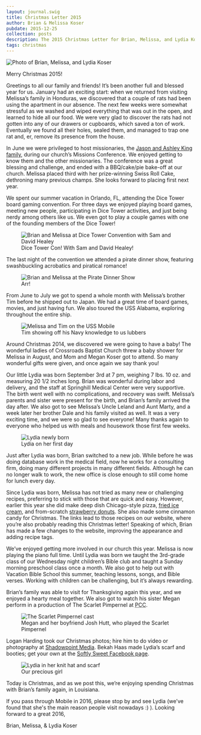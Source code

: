 ```yaml
---
layout: journal.swig
title: Christmas Letter 2015
author: Brian & Melissa Koser
pubdate: 2015-12-25
collection: posts
description: The 2015 Christmas Letter for Brian, Melissa, and Lydia Koser
tags: christmas
---
```


<img src="/img/journal/2015-12-06-christmas-tree.jpg" alt="Photo of Brian, Melissa, and Lydia Koser" />

Merry Christmas 2015!

Greetings to all our family and friends! It’s been another full and blessed year for us. January had an exciting start: when we returned from visiting Melissa’s family in Honduras, we discovered that a couple of rats had been using the apartment in our absence. The next few weeks were somewhat stressful as we washed and wiped everything that was out in the open, and learned to hide all our food. We were very glad to discover the rats had not gotten into any of our drawers or cupboards, which saved a ton of work. Eventually we found all their holes, sealed them, and managed to trap one rat and, er, remove its presence from the house.

In June we were privileged to host missionaries, the [Jason and Ashley King family](http://kingsinafrica.com/), during our church’s Missions Conference. We enjoyed getting to know them and the other missionaries. The conference was a great blessing and challenge, and ended with a BBQ/cake/pie bake-off at our church. Melissa placed third with her prize-winning Swiss Roll Cake, dethroning many previous champs. She looks forward to placing first next year.

We spent our summer vacation in Orlando, FL, attending the Dice Tower board gaming convention. For three days we enjoyed playing board games, meeting new people, participating in Dice Tower activities, and just being nerdy among others like us. We even got to play a couple games with one of the founding members of the Dice Tower! 

<figure>
    <img src="/img/journal/2015-06-25-dice-tower-con.jpg" alt="Brian and Melissa at Dice Tower Convention with Sam and David Healey" />
    <figcaption>Dice Tower Con! With Sam and David Healey!</figcaption>
</figure>

The last night of the convention we attended a pirate dinner show, featuring swashbuckling acrobatics and piratical romance!

<figure>
    <img src="/img/journal/2015-06-27-pirate-dinner-show.jpg" alt="Brian and Melissa at the Pirate Dinner Show" />
    <figcaption>Arr!</figcaption>
</figure>

From June to July we got to spend a whole month with Melissa’s brother Tim before he shipped out to Japan. We had a great time of board games, movies, and just having fun. We also toured the USS Alabama, exploring throughout the entire ship.

<figure>
    <img src="/img/journal/2015-07-24-uss-mobile.jpg" alt="Melissa and Tim on the USS Mobile" />
    <figcaption>Tim showing off his Navy knowledge to us lubbers</figcaption>
</figure>

Around Christmas 2014, we discovered we were going to have a baby! The wonderful ladies of Crossroads Baptist Church threw a baby shower for Melissa in August, and Mom and Megan Koser got to attend. So many wonderful gifts were given, and once again we say thank you!

Our little Lydia was born September 3rd at 7 pm, weighing 7 lbs. 10 oz. and measuring 20 1/2 inches long. Brian was wonderful during labor and delivery, and the staff at Springhill Medical Center were very supportive. The birth went well with no complications, and recovery was swift. Melissa’s parents and sister were present for the birth, and Brian’s family arrived the day after. We also got to see Melissa’s Uncle Leland and Aunt Marty, and a week later her brother Dale and his family visited as well. It was a very exciting time, and we were so glad to see everyone! Many thanks again to everyone who helped us with meals and housework those first few weeks.

<figure>
    <img src="/img/journal/2015-09-03-lydia.jpg" alt="Lydia newly born" />
    <figcaption>Lydia on her first day</figcaption>
</figure>

Just after Lydia was born, Brian switched to a new job. While before he was doing database work in the medical field, now he works for a consulting firm, doing many different projects in many different fields. Although he can no longer walk to work, the new office is close enough to still come home for lunch every day.

Since Lydia was born, Melissa has not tried as many new or challenging recipes, preferring to stick with those that are quick and easy. However, earlier this year she did make deep dish Chicago-style pizza, [fried ice cream](http://koser.us/recipes/fried-ice-cream), and from-scratch [strawberry donuts](http://koser.us/recipes/strawberry-glazed-buttermilk-donuts). She also made some cinnamon candy for Christmas. The links lead to those recipes on our website, where you’re also probably reading this Christmas letter! Speaking of which, Brian has made a few changes to the website, improving the appearance and adding recipe tags.

We’ve enjoyed getting more involved in our church this year. Melissa is now playing the piano full time. Until Lydia was born we taught the 3rd-grade class of our Wednesday night children’s Bible club and taught a Sunday morning preschool class once a month. We also got to help out with Vacation Bible School this summer, teaching lessons, songs, and Bible verses. Working with children can be challenging, but it’s always rewarding.

Brian’s family was able to visit for Thanksgiving again this year, and we enjoyed a hearty meal together. We also got to watch his sister Megan perform in a production of The Scarlet Pimpernel at <abbr title="Pensacola Christian College">PCC</abbr>. 

<figure>
    <img src="/img/journal/2015-12-03-scarlet-pimpernel.jpg" alt="The Scarlet Pimpernel cast" />
    <figcaption>Megan and her boyfriend Josh Hutt, who played the Scarlet Pimpernel</figcaption>
</figure>

Logan Harding took our Christmas photos; hire him to do video or photography at [Shadowpoint Media](http://www.shadowpointmedia.com/). Bekah Haas made Lydia’s scarf and booties; get your own at the [Softly Sweet Facebook page](http://www.facebook.com/softlysweet14/).

<figure>
    <img src="/img/journal/2015-12-06-lydia.jpg" alt="Lydia in her knit hat and scarf" />
    <figcaption>Our precious girl</figcaption>
</figure>

Today is Christmas, and as we post this, we’re enjoying spending Christmas with Brian’s family again, in Louisiana.

If you pass through Mobile in 2016, please stop by and see Lydia (we’ve found that she's the main reason people visit nowadays :) ). Looking forward to a great 2016,

<p class='signature'>Brian, Melissa, & Lydia Koser</p>